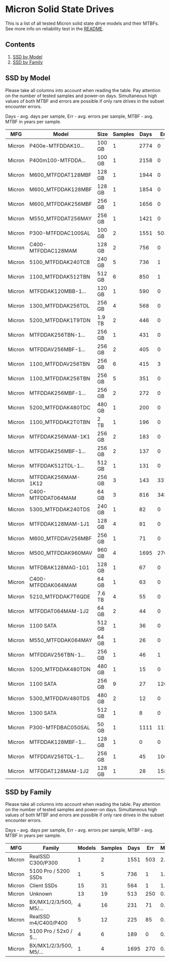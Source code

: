 Micron Solid State Drives
=========================

This is a list of all tested Micron solid state drive models and their MTBFs. See
more info on reliability test in the [README](https://github.com/bsdhw/SMART).

Contents
--------

1. [ SSD by Model  ](#ssd-by-model)
2. [ SSD by Family ](#ssd-by-family)

SSD by Model
------------

Please take all columns into account when reading the table. Pay attention on the
number of tested samples and power-on days. Simultaneous high values of both MTBF
and errors are possible if only rare drives in the subset encounter errors.

Days - avg. days per sample,
Err  - avg. errors per sample,
MTBF - avg. MTBF in years per sample.

| MFG       | Model              | Size   | Samples | Days  | Err   | MTBF |
|-----------|--------------------|--------|---------|-------|-------|------|
| Micron    | P400e-MTFDDAK10... | 100 GB | 1       | 2774  | 0     | 7.60   |
| Micron    | P400m100-MTFDDA... | 100 GB | 1       | 2158  | 0     | 5.91   |
| Micron    | M600_MTFDDAT128MBF | 128 GB | 1       | 1944  | 0     | 5.33   |
| Micron    | M600_MTFDDAK128MBF | 128 GB | 1       | 1854  | 0     | 5.08   |
| Micron    | M600_MTFDDAK256MBF | 256 GB | 1       | 1656  | 0     | 4.54   |
| Micron    | M550_MTFDDAT256MAY | 256 GB | 1       | 1421  | 0     | 3.89   |
| Micron    | P300-MTFDDAC100SAL | 100 GB | 2       | 1551  | 503   | 2.30   |
| Micron    | C400-MTFDDAC128MAM | 128 GB | 2       | 756   | 0     | 2.07   |
| Micron    | 5100_MTFDDAK240TCB | 240 GB | 5       | 736   | 1     | 1.81   |
| Micron    | 1100_MTFDDAK512TBN | 512 GB | 6       | 850   | 1     | 1.80   |
| Micron    | MTFDDAK120MBB-1... | 120 GB | 1       | 590   | 0     | 1.62   |
| Micron    | 1300_MTFDDAK256TDL | 256 GB | 4       | 568   | 0     | 1.56   |
| Micron    | 5200_MTFDDAK1T9TDN | 1.9 TB | 2       | 446   | 0     | 1.22   |
| Micron    | MTFDDAK256TBN-1... | 256 GB | 1       | 431   | 0     | 1.18   |
| Micron    | MTFDDAV256MBF-1... | 256 GB | 2       | 405   | 0     | 1.11   |
| Micron    | 1100_MTFDDAV256TBN | 256 GB | 6       | 415   | 3     | 1.08   |
| Micron    | 1100_MTFDDAK256TBN | 256 GB | 5       | 351   | 0     | 0.96   |
| Micron    | MTFDDAK256MBF-1... | 256 GB | 2       | 272   | 0     | 0.75   |
| Micron    | 5200_MTFDDAK480TDC | 480 GB | 1       | 200   | 0     | 0.55   |
| Micron    | 1100_MTFDDAK2T0TBN | 2 TB   | 1       | 196   | 0     | 0.54   |
| Micron    | MTFDDAK256MAM-1K1  | 256 GB | 2       | 183   | 0     | 0.50   |
| Micron    | MTFDDAK256MBF-1... | 256 GB | 2       | 137   | 0     | 0.38   |
| Micron    | MTFDDAK512TDL-1... | 512 GB | 1       | 131   | 0     | 0.36   |
| Micron    | MTFDDAK256MAM-1K12 | 256 GB | 3       | 143   | 337   | 0.35   |
| Micron    | C400-MTFDDAT064MAM | 64 GB  | 3       | 816   | 343   | 0.34   |
| Micron    | 5300_MTFDDAK240TDS | 240 GB | 1       | 82    | 0     | 0.23   |
| Micron    | MTFDDAK128MAM-1J1  | 128 GB | 4       | 81    | 0     | 0.22   |
| Micron    | M600_MTFDDAV256MBF | 256 GB | 1       | 71    | 0     | 0.19   |
| Micron    | M500_MTFDDAK960MAV | 960 GB | 4       | 1695  | 270   | 0.19   |
| Micron    | MTFDBAK128MAG-1G1  | 128 GB | 1       | 67    | 0     | 0.19   |
| Micron    | C400-MTFDDAK064MAM | 64 GB  | 1       | 63    | 0     | 0.17   |
| Micron    | 5210_MTFDDAK7T6QDE | 7.6 TB | 4       | 55    | 0     | 0.15   |
| Micron    | MTFDDAT064MAM-1J2  | 64 GB  | 2       | 44    | 0     | 0.12   |
| Micron    | 1100 SATA          | 512 GB | 1       | 36    | 0     | 0.10   |
| Micron    | M550_MTFDDAK064MAY | 64 GB  | 1       | 26    | 0     | 0.07   |
| Micron    | MTFDDAV256TBN-1... | 256 GB | 1       | 46    | 1     | 0.06   |
| Micron    | 5200_MTFDDAK480TDN | 480 GB | 1       | 15    | 0     | 0.04   |
| Micron    | 1100 SATA          | 256 GB | 9       | 27    | 126   | 0.04   |
| Micron    | 5300_MTFDDAV480TDS | 480 GB | 2       | 12    | 0     | 0.03   |
| Micron    | 1300 SATA          | 512 GB | 1       | 8     | 0     | 0.02   |
| Micron    | P300-MTFDBAC050SAL | 50 GB  | 1       | 1111  | 1122  | 0.00   |
| Micron    | MTFDDAK128MBF-1... | 128 GB | 1       | 0     | 0     | 0.00   |
| Micron    | MTFDDAV256TDL-1... | 256 GB | 1       | 45    | 1008  | 0.00   |
| Micron    | MTFDDAT128MAM-1J2  | 128 GB | 1       | 28    | 1587  | 0.00   |

SSD by Family
-------------

Please take all columns into account when reading the table. Pay attention on the
number of tested samples and power-on days. Simultaneous high values of both MTBF
and errors are possible if only rare drives in the subset encounter errors.

Days - avg. days per sample,
Err  - avg. errors per sample,
MTBF - avg. MTBF in years per sample.

| MFG       | Family                 | Models | Samples | Days  | Err   | MTBF |
|-----------|------------------------|--------|---------|-------|-------|------|
| Micron    | RealSSD C300/P300      | 1      | 2       | 1551  | 503   | 2.30   |
| Micron    | 5100 Pro / 5200 SSDs   | 1      | 5       | 736   | 1     | 1.81   |
| Micron    | Client SSDs            | 15     | 31      | 564   | 1     | 1.43   |
| Micron    | Unknown                | 13     | 19      | 513   | 250   | 0.94   |
| Micron    | BX/MX1/2/3/500, M5/... | 4      | 16      | 231   | 71    | 0.61   |
| Micron    | RealSSD m4/C400/P400   | 5      | 12      | 225   | 85    | 0.60   |
| Micron    | 5100 Pro / 52x0 / 5... | 4      | 6       | 189   | 0     | 0.52   |
| Micron    | BX/MX1/2/3/500, M5/... | 1      | 4       | 1695  | 270   | 0.19   |

